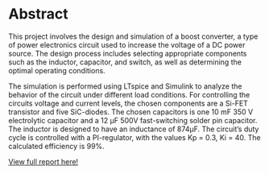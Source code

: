 # Abstract

This project involves the design and simulation of a
boost converter, a type of power electronics circuit
used to increase the voltage of a DC power source.
The design process includes selecting appropriate
components such as the inductor, capacitor, and
switch, as well as determining the optimal operating conditions.

The simulation is performed
using LTspice and Simulink to analyze the behavior
of the circuit under different load conditions. For
controlling the circuits voltage and current levels,
the chosen components are a Si-FET transistor and
five SiC-diodes. The chosen capacitors is one 10
mF 350 V electrolytic capacitor and a 12 µF 500V
fast-switching solder pin capacitor. The inductor
is designed to have an inductance of 874µF. The
circuit’s duty cycle is controlled with a PI-regulator,
with the values Kp = 0.3, Ki = 40. The calculated
efficiency is 99%.

[View full report here!](Design_of_a_Boost_Converter.pdf)

